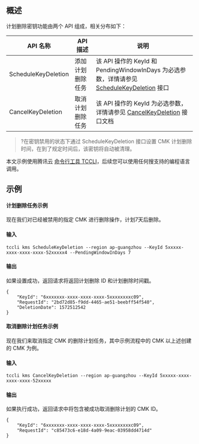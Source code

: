 ## 概述
计划删除密钥功能由两个 API 组成，相关分布如下：


| API 名称| API 描述 | 说明|
|---------|---------|---------|
|ScheduleKeyDeletion | 添加计划删除任务|该 API 操作的 KeyId 和 PendingWindowInDays 为必选参数，详情请参见 [ScheduleKeyDeletion](https://cloud.tencent.com/document/product/573/35985) 接口|
|CancelKeyDeletion | 取消计划删除任务 |该 API 操作的 KeyId 为必选参数，详情请参见 [CancelKeyDeletion](https://cloud.tencent.com/document/product/573/35986) 接口文档|

>?在密钥禁用的状态下通过 ScheduleKeyDeletion 接口设置 CMK 计划删除时间，在到了规定时间后，该密钥将自动被清理。

本文示例使用腾讯云 [命令行工具 TCCLI](https://cloud.tencent.com/product/cli)，后续您可以使用任何搜支持的编程语言调用。

## 示例
#### 计划删除任务示例

现在我们对已经被禁用的指定 CMK 进行删除操作，计划7天后删除。
#### 输入
```shell
tccli kms ScheduleKeyDeletion --region ap-guangzhou --KeyId 5xxxxx-xxxx-xxxx-xxxx-52xxxxx4 --PendingWindowInDays 7
```

#### 输出
如果设置成功，返回请求将返回计划删除 ID 和计划删除时间戳。
```shell
{
	"KeyId": "6xxxxxxx-xxxx-xxxx-xxxx-5xxxxxxxxc09",
    "RequestId": "2bd72d85-f9dd-4465-ae51-beebff54f540",
    "DeletionDate": 1572512542
}
```



#### 取消删除计划任务示例
现在我们来取消指定 CMK 的删除计划任务，其中示例流程中的 CMK 以上述创建的 CMK 为例。

#### 输入
```shell
tccli kms CancelKeyDeletion --region ap-guangzhou --KeyId 5xxxxx-xxxx-xxxx-xxxx-52xxxxx
```

#### 输出
如果执行成功，返回请求中将包含被成功取消删除计划的 CMK ID。
```shell
{
	"KeyId": "6xxxxxxx-xxxx-xxxx-xxxx-5xxxxxxxxc09",
    "RequestId": "c85473c6-e18d-4a09-9eac-03958dd4714d"
}
```



